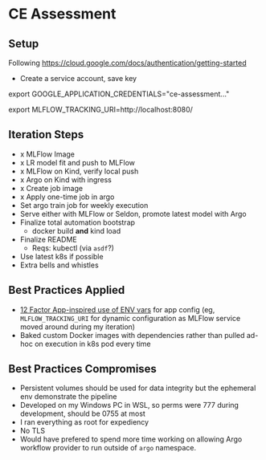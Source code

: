 # CE Assessment

## Setup

Following https://cloud.google.com/docs/authentication/getting-started

* Create a service account, save key

export GOOGLE_APPLICATION_CREDENTIALS="ce-assessment..."

export MLFLOW_TRACKING_URI=http://localhost:8080/

## Iteration Steps

- x MLFlow Image
- x LR model fit and push to MLFlow 
- x MLFlow on Kind, verify local push
- x Argo on Kind with ingress
- x Create job image
- x Apply one-time job in argo 
- Set argo train job for weekly execution 
- Serve either with MLFlow or Seldon, promote latest model with Argo
- Finalize total automation bootstrap
    - docker build **and** kind load
- Finalize README
    - Reqs: kubectl (via `asdf`?)
- Use latest k8s if possible
- Extra bells and whistles

## Best Practices Applied

- [12 Factor App-inspired use of ENV vars](https://12factor.net/config) for app config (eg, `MLFLOW_TRACKING_URI` for dynamic configuration as MLFlow service moved around during my iteration)
- Baked custom Docker images with dependencies rather than pulled ad-hoc on execution in k8s pod every time

## Best Practices Compromises

- Persistent volumes should be used for data integrity but the ephemeral env demonstrate the pipeline
- Developed on my Windows PC in WSL, so perms were 777 during development, should be 0755 at most
- I ran everything as root for expediency
- No TLS
- Would have prefered to spend more time working on allowing Argo workflow provider to run outside of `argo` namespace.